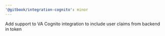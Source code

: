 ```yaml
---
'@gitbook/integration-cognito': minor
---
```


Add support to VA Cognito integration to include user claims from backend in token
